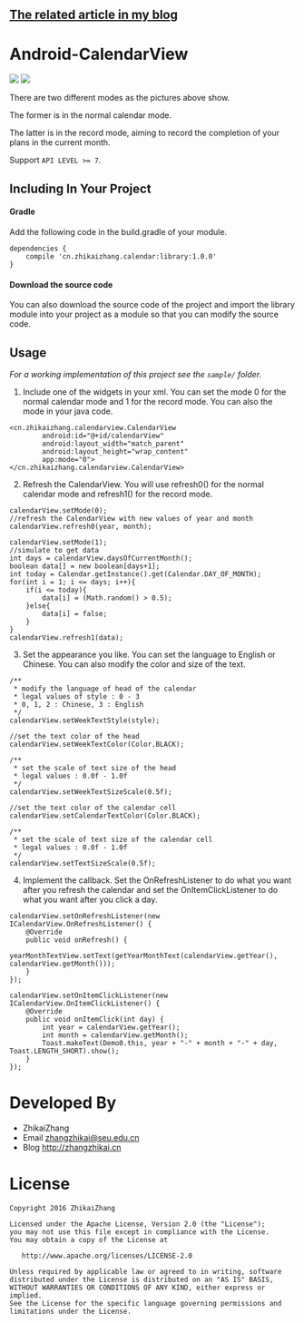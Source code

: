 [The related article in my blog](http://zhikaizhang.cn)
-------------------------------------------------------

Android-CalendarView
====================
*![](http://github.com/laserwave/Android-CalendarView/raw/master/display/1.gif) ![](http://github.com/laserwave/Android-CalendarView/raw/master/display/2.gif)*

There are two different modes as the pictures above show. 

The former is in the normal calendar mode. 

The latter is in the record mode, aiming to record the completion of your plans in the current month. 

Support `API LEVEL >= 7`.

Including In Your Project
-------------------------

#### Gradle
Add the following code in the build.gradle of your module.
``` 
dependencies {
    compile 'cn.zhikaizhang.calendar:library:1.0.0'
}
```
#### Download the source code
You can also download the source code of the project and import the library module into your project as a module so that you can modify the source code.

Usage
-----
*For a working implementation of this project see the `sample/` folder.*

1. Include one of the widgets in your xml. You can set the mode 0 for the normal calendar mode and 1 for the record mode. You can also the mode in your java code.

``` 
<cn.zhikaizhang.calendarview.CalendarView
        android:id="@+id/calendarView"
        android:layout_width="match_parent"
        android:layout_height="wrap_content"
        app:mode="0">
</cn.zhikaizhang.calendarview.CalendarView>
```

2. Refresh the CalendarView. You will use refresh0() for the normal calendar mode and refresh1() for the record mode.

``` 
calendarView.setMode(0);
//refresh the CalendarView with new values of year and month
calendarView.refresh0(year, month);

calendarView.setMode(1);
//simulate to get data
int days = calendarView.daysOfCurrentMonth();
boolean data[] = new boolean[days+1];
int today = Calendar.getInstance().get(Calendar.DAY_OF_MONTH);
for(int i = 1; i <= days; i++){
	if(i <= today){
		data[i] = (Math.random() > 0.5);
	}else{
		data[i] = false;
	}
}
calendarView.refresh1(data);
```

3. Set the appearance you like. You can set the language to English or Chinese. You can also modify the color and size of the text.

``` 
/**
 * modify the language of head of the calendar
 * legal values of style : 0 - 3
 * 0, 1, 2 : Chinese, 3 : English
 */
calendarView.setWeekTextStyle(style);

//set the text color of the head
calendarView.setWeekTextColor(Color.BLACK);

/**
 * set the scale of text size of the head
 * legal values : 0.0f - 1.0f
 */
calendarView.setWeekTextSizeScale(0.5f);

//set the text color of the calendar cell
calendarView.setCalendarTextColor(Color.BLACK);

/**
 * set the scale of text size of the calendar cell
 * legal values : 0.0f - 1.0f
 */
calendarView.setTextSizeScale(0.5f);
```

4. Implement the callback. Set the OnRefreshListener to do what you want after you refresh the calendar and set the OnItemClickListener to do what you want after you click a day.

``` 
calendarView.setOnRefreshListener(new ICalendarView.OnRefreshListener() {
	@Override
	public void onRefresh() {
		yearMonthTextView.setText(getYearMonthText(calendarView.getYear(), calendarView.getMonth()));
	}
});

calendarView.setOnItemClickListener(new ICalendarView.OnItemClickListener() {
	@Override
	public void onItemClick(int day) {
		int year = calendarView.getYear();
		int month = calendarView.getMonth();
		Toast.makeText(Demo0.this, year + "-" + month + "-" + day, Toast.LENGTH_SHORT).show();
	}
});
```

Developed By
============

 * ZhikaiZhang 
 * Email <zhangzhikai@seu.edu.cn>
 * Blog <http://zhangzhikai.cn>

License
=======

    Copyright 2016 ZhikaiZhang 

    Licensed under the Apache License, Version 2.0 (the "License");
    you may not use this file except in compliance with the License.
    You may obtain a copy of the License at

       http://www.apache.org/licenses/LICENSE-2.0

    Unless required by applicable law or agreed to in writing, software
    distributed under the License is distributed on an "AS IS" BASIS,
    WITHOUT WARRANTIES OR CONDITIONS OF ANY KIND, either express or implied.
    See the License for the specific language governing permissions and
    limitations under the License.

